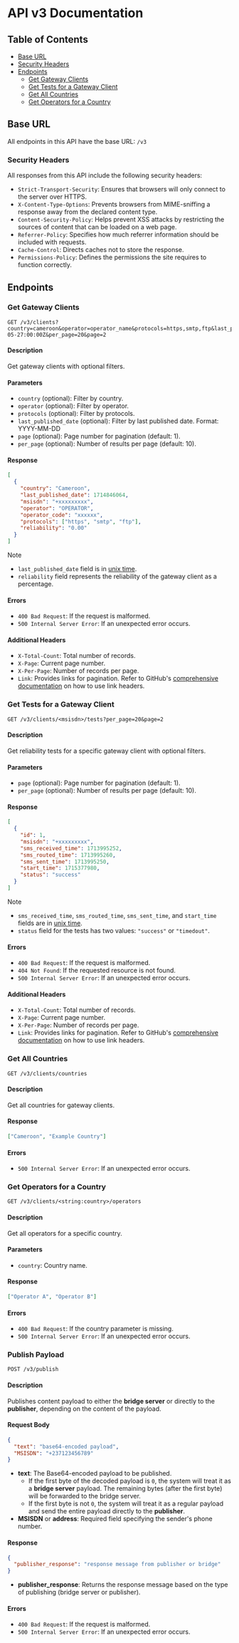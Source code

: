# API v3 Documentation

## Table of Contents

- [Base URL](#base-url)
- [Security Headers](#security-headers)
- [Endpoints](#endpoints)
  - [Get Gateway Clients](#get-gateway-clients)
  - [Get Tests for a Gateway Client](#get-tests-for-a-gateway-client)
  - [Get All Countries](#get-all-countries)
  - [Get Operators for a Country](#get-operators-for-a-country)

## Base URL

All endpoints in this API have the base URL: `/v3`

### Security Headers

All responses from this API include the following security headers:

- `Strict-Transport-Security`: Ensures that browsers will only connect to the
  server over HTTPS.
- `X-Content-Type-Options`: Prevents browsers from MIME-sniffing a response away
  from the declared content type.
- `Content-Security-Policy`: Helps prevent XSS attacks by restricting the
  sources of content that can be loaded on a web page.
- `Referrer-Policy`: Specifies how much referrer information should be included
  with requests.
- `Cache-Control`: Directs caches not to store the response.
- `Permissions-Policy`: Defines the permissions the site requires to function
  correctly.

## Endpoints

### Get Gateway Clients

```http
GET /v3/clients?country=cameroon&operator=operator_name&protocols=https,smtp,ftp&last_published_date=2024-05-27:00:00Z&per_page=20&page=2
```

#### Description

Get gateway clients with optional filters.

#### Parameters

- `country` (optional): Filter by country.
- `operator` (optional): Filter by operator.
- `protocols` (optional): Filter by protocols.
- `last_published_date` (optional): Filter by last published date. Format:
  YYYY-MM-DD
- `page` (optional): Page number for pagination (default: 1).
- `per_page` (optional): Number of results per page (default: 10).

#### Response

```json
[
  {
    "country": "Cameroon",
    "last_published_date": 1714846064,
    "msisdn": "+xxxxxxxxx",
    "operator": "OPERATOR",
    "operator_code": "xxxxxx",
    "protocols": ["https", "smtp", "ftp"],
    "reliability": "0.00"
  }
]
```

> [!NOTE]
>
> - `last_published_date` field is in
>   [unix time](https://en.wikipedia.org/wiki/Unix_time).
> - `reliability` field represents the reliability of the gateway client as a
>   percentage.

#### Errors

- `400 Bad Request`: If the request is malformed.
- `500 Internal Server Error`: If an unexpected error occurs.

#### Additional Headers

- `X-Total-Count`: Total number of records.
- `X-Page`: Current page number.
- `X-Per-Page`: Number of records per page.
- `Link`: Provides links for pagination. Refer to GitHub's
  [comprehensive documentation](https://docs.github.com/en/rest/using-the-rest-api/using-pagination-in-the-rest-api?apiVersion=2022-11-28#using-link-headers)
  on how to use link headers.

### Get Tests for a Gateway Client

```http
GET /v3/clients/<msisdn>/tests?per_page=20&page=2
```

#### Description

Get reliability tests for a specific gateway client with optional filters.

#### Parameters

- `page` (optional): Page number for pagination (default: 1).
- `per_page` (optional): Number of results per page (default: 10).

#### Response

```json
[
  {
    "id": 1,
    "msisdn": "+xxxxxxxxx",
    "sms_received_time": 1713995252,
    "sms_routed_time": 1713995260,
    "sms_sent_time": 1713995250,
    "start_time": 1715377980,
    "status": "success"
  }
]
```

> [!NOTE]
>
> - `sms_received_time`, `sms_routed_time`, `sms_sent_time`, and `start_time`
>   fields are in [unix time](https://en.wikipedia.org/wiki/Unix_time).
> - `status` field for the tests has two values: `"success"` or `"timedout"`.

#### Errors

- `400 Bad Request`: If the request is malformed.
- `404 Not Found`: If the requested resource is not found.
- `500 Internal Server Error`: If an unexpected error occurs.

#### Additional Headers

- `X-Total-Count`: Total number of records.
- `X-Page`: Current page number.
- `X-Per-Page`: Number of records per page.
- `Link`: Provides links for pagination. Refer to GitHub's
  [comprehensive documentation](https://docs.github.com/en/rest/using-the-rest-api/using-pagination-in-the-rest-api?apiVersion=2022-11-28#using-link-headers)
  on how to use link headers.

### Get All Countries

```http
GET /v3/clients/countries
```

#### Description

Get all countries for gateway clients.

#### Response

```json
["Cameroon", "Example Country"]
```

#### Errors

- `500 Internal Server Error`: If an unexpected error occurs.

### Get Operators for a Country

```http
GET /v3/clients/<string:country>/operators
```

#### Description

Get all operators for a specific country.

#### Parameters

- `country`: Country name.

#### Response

```json
["Operator A", "Operator B"]
```

#### Errors

- `400 Bad Request`: If the country parameter is missing.
- `500 Internal Server Error`: If an unexpected error occurs.

### Publish Payload

```http
POST /v3/publish
```

#### Description

Publishes content payload to either the **bridge server** or directly to the **publisher**, depending on the content of the payload.

#### Request Body

```json
{
  "text": "base64-encoded payload",
  "MSISDN": "+237123456789"
}
```

- **text**: The Base64-encoded payload to be published.
  - If the first byte of the decoded payload is `0`, the system will treat it as a **bridge server** payload. The remaining bytes (after the first byte) will be forwarded to the bridge server.
  - If the first byte is not `0`, the system will treat it as a regular payload and send the entire payload directly to the **publisher**.
- **MSISDN** or **address**: Required field specifying the sender's phone number.

#### Response

```json
{
  "publisher_response": "response message from publisher or bridge"
}
```

- **publisher_response**: Returns the response message based on the type of publishing (bridge server or publisher).

#### Errors

- `400 Bad Request`: If the request is malformed.
- `500 Internal Server Error`: If an unexpected error occurs.
